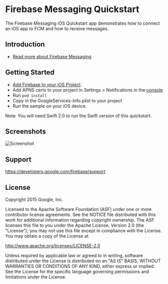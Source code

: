 Firebase Messaging Quickstart
=================================

The Firebase Messaging iOS Quickstart app demonstrates how to connect
an iOS app to FCM and how to receive messages.

Introduction
------------

- [Read more about Firebase Messaging](https://developers.google.com/firebase/)

Getting Started
---------------

- [Add Firebase to your iOS Project](https://developers.google.com/firebase/docs/ios/setup).
- Add APNS certs to your project in Settings > Notifications in the [console](https://g.co/firebase)
- Run `pod install`
- Copy in the GoogleServices-Info.plist to your project
- Run the sample on your iOS device.

Note: You will need Swift 2.0 to run the Swift version of this quickstart.

Screenshots
-----------
![Screenshot](Screenshot/gcm-sample.png)

Support
-------

https://developers.google.com/firebase/support

License
-------

Copyright 2015 Google, Inc.

Licensed to the Apache Software Foundation (ASF) under one or more contributor
license agreements.  See the NOTICE file distributed with this work for
additional information regarding copyright ownership.  The ASF licenses this
file to you under the Apache License, Version 2.0 (the "License"); you may not
use this file except in compliance with the License.  You may obtain a copy of
the License at

  http://www.apache.org/licenses/LICENSE-2.0

Unless required by applicable law or agreed to in writing, software
distributed under the License is distributed on an "AS IS" BASIS, WITHOUT
WARRANTIES OR CONDITIONS OF ANY KIND, either express or implied.  See the
License for the specific language governing permissions and limitations under
the License.
